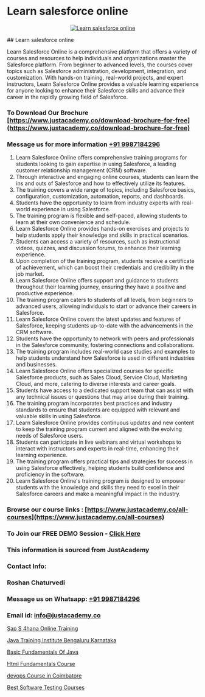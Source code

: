 # Learn salesforce online

<p align="center">
  <a href="https://justacademy.co/course-detail/salesforce-training">
    <img src="https://justacademy.co/storage2/course_image/1709973792_course_image.webp" alt="Learn salesforce online">
  </a>
</p>
## Learn salesforce online

Learn Salesforce Online is a comprehensive platform that offers a variety of courses and resources to help individuals and organizations master the Salesforce platform. From beginner to advanced levels, the courses cover topics such as Salesforce administration, development, integration, and customization. With hands-on training, real-world projects, and expert instructors, Learn Salesforce Online provides a valuable learning experience for anyone looking to enhance their Salesforce skills and advance their career in the rapidly growing field of Salesforce.
### To Download Our Brochure [https://www.justacademy.co/download-brochure-for-free](https://www.justacademy.co/download-brochure-for-free)
### Message us for more information [+91 9987184296](https://api.whatsapp.com/send?phone=919987184296)
1) Learn Salesforce Online offers comprehensive training programs for students looking to gain expertise in using Salesforce, a leading customer relationship management (CRM) software.
2) Through interactive and engaging online courses, students can learn the ins and outs of Salesforce and how to effectively utilize its features.
3) The training covers a wide range of topics, including Salesforce basics, configuration, customization, automation, reports, and dashboards.
4) Students have the opportunity to learn from industry experts with real-world experience in using Salesforce.
5) The training program is flexible and self-paced, allowing students to learn at their own convenience and schedule.
6) Learn Salesforce Online provides hands-on exercises and projects to help students apply their knowledge and skills in practical scenarios.
7) Students can access a variety of resources, such as instructional videos, quizzes, and discussion forums, to enhance their learning experience.
8) Upon completion of the training program, students receive a certificate of achievement, which can boost their credentials and credibility in the job market.
9) Learn Salesforce Online offers support and guidance to students throughout their learning journey, ensuring they have a positive and productive experience.
10) The training program caters to students of all levels, from beginners to advanced users, allowing individuals to start or advance their careers in Salesforce.
11) Learn Salesforce Online covers the latest updates and features of Salesforce, keeping students up-to-date with the advancements in the CRM software.
12) Students have the opportunity to network with peers and professionals in the Salesforce community, fostering connections and collaborations.
13) The training program includes real-world case studies and examples to help students understand how Salesforce is used in different industries and businesses.
14) Learn Salesforce Online offers specialized courses for specific Salesforce products, such as Sales Cloud, Service Cloud, Marketing Cloud, and more, catering to diverse interests and career goals.
15) Students have access to a dedicated support team that can assist with any technical issues or questions that may arise during their training.
16) The training program incorporates best practices and industry standards to ensure that students are equipped with relevant and valuable skills in using Salesforce.
17) Learn Salesforce Online provides continuous updates and new content to keep the training program current and aligned with the evolving needs of Salesforce users.
18) Students can participate in live webinars and virtual workshops to interact with instructors and experts in real-time, enhancing their learning experience.
19) The training program offers practical tips and strategies for success in using Salesforce effectively, helping students build confidence and proficiency in the software.
20) Learn Salesforce Online's training program is designed to empower students with the knowledge and skills they need to excel in their Salesforce careers and make a meaningful impact in the industry.

### Browse our course links : [https://www.justacademy.co/all-courses](https://www.justacademy.co/all-courses) 
### To Join our FREE DEMO Session - [Click Here](https://www.justacademy.co/register-for-course-demo)


### This information is sourced from JustAcademy
### Contact Info:
### Roshan Chaturvedi
### Message us on Whatsapp: [+91 9987184296](https://api.whatsapp.com/send?phone=919987184296)
### Email id: [info@justacademy.co](mailto:info@justacademy.co)
                
[Sap S 4hana Online Training](https://www.linkedin.com/pulse/sap-4hana-online-training-software-training-sunnyvale-g62xc/)

[Java Training Institute Bengaluru Karnataka](https://www.linkedin.com/pulse/java-training-institute-bengaluru-karnataka-justacademy-bay-area-vob7c?trackingId=PRD4KOmEUitmPP%2BAdh2NOw%3D%3D&lipi=urn%3Ali%3Apage%3Ad_flagship3_company_admin%3BA%2BceJxOfQEyVvKB2rfxduA%3D%3D)

[Basic Fundamentals Of Java](https://medium.com/@roneet705/basic-fundamentals-of-java-31b4e86532d1)

[Html Fundamentals Course](https://medium.com/@namusn/html-fundamentals-course-f988d19b768a)

[devops Course in Coimbatore](https://justacademyin.github.io/justacademy/devops-course-in-coimbatore)

[Best Software Testing Courses](https://justacademyin.github.io/justacademy/best-software-testing-courses)

